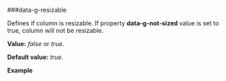 ﻿###data-g-resizable

Defines if column is resizable. If property **data-g-not-sized** value is set to true, column will not be resizable.

**Value:** *false* or *true*.

**Default value:** *true*.

**Example**
<!--Start the highlighter-->
<pre class="brush: html">
	<column data-g-member="Name" data-g-resizable = "false"> </column>
</pre>
##### 
<script type="text/javascript">
    SyntaxHighlighter.highlight();
</script>